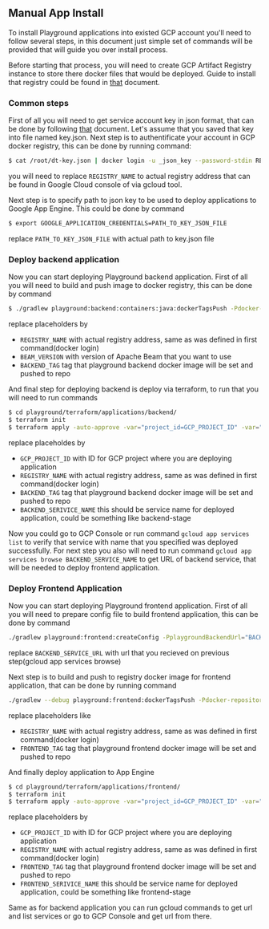 ## Manual App Install
To install Playground applications into existed GCP account you'll need to follow several steps, in this document just simple set of commands will be provided that will guide you over install process.

Before starting that process, you will need to create GCP Artifact Registry instance to store there docker files that would be deployed. Guide to install that registry could be found in [that](https://github.com/apache/beam/blob/master/playground/terraform/README.md) document.
### Common steps
First of all you will need to get service account key in json format, that can be done by following [that](https://cloud.google.com/iam/docs/creating-managing-service-account-keys) document. Let's assume that you saved that key into file named key.json.
Next step is to authentificate your account in GCP docker registry, this can be done by running command:
```bash
$ cat /root/dt-key.json | docker login -u _json_key --password-stdin REGISTRY_NAME
```
you will need to replace `REGISTRY_NAME` to actual registry address that can be found in Google Cloud console of via gcloud tool.

Next step is to specify path to json key to be used to deploy applications to Google App Engine. This could be done by command 
```bash
$ export GOOGLE_APPLICATION_CREDENTIALS=PATH_TO_KEY_JSON_FILE
```
replace `PATH_TO_KEY_JSON_FILE` with actual path to key.json file

### Deploy backend application

Now you can start deploying Playground backend application.
First of all you will need to build and push image to docker registry, this can be done by command
```bash
$ ./gradlew playground:backend:containers:java:dockerTagsPush -Pdocker-repository-root='REGISTRY_NAME' -Pbase-image='apache/beam_java8_sdk:BEAM_VERSION' -Pdocker-tag="BACKEND_TAG"
```
replace placeholders by 
* `REGISTRY_NAME` with actual registry address, same as was defined in first command(docker login)
* `BEAM_VERSION` with version of Apache Beam that you want to use
* `BACKEND_TAG` tag that playground backend docker image will be set and pushed to repo

And final step for deploying backend is deploy via terraform, to run that you will need to run commands

```bash
$ cd playground/terraform/applications/backend/
$ terraform init
$ terraform apply -auto-approve -var="project_id=GCP_PROJECT_ID" -var="docker_registry_address=REGISTRY_NAME" -var="docker_image_tag=BACKEND_TAG" -var="service_name=BACKEND_SERVICE_NAME"
```

replace placeholdes by
* `GCP_PROJECT_ID` with ID for GCP project where you are deploying application
* `REGISTRY_NAME` with actual registry address, same as was defined in first command(docker login)
* `BACKEND_TAG` tag that playground backend docker image will be set and pushed to repo
* `BACKEND_SERIVICE_NAME` this should be service name for deployed application, could be something like backend-stage

Now you could go to GCP Console or run command `gcloud app services list` to verify that service with name that you specified was deployed successfully.
For next step you also will need to run command `gcloud app services browse BACKEND_SERVICE_NAME` to get URL of backend service, that will be needed to deploy frontend application.

### Deploy Frontend Application

Now you can start deploying Playground frontend application.
First of all you will need to prepare config file to build frontend application, this can be done by command
```bash
./gradlew playground:frontend:createConfig -PplaygroundBackendUrl="BACKEND_SERVICE_URL"
```
replace `BACKEND_SERVICE_URL` with url that you recieved on previous step(gcloud app services browse)

Next step is to build and push to registry docker image for frontend application, that can be done by running command
```bash
./gradlew --debug playground:frontend:dockerTagsPush -Pdocker-repository-root='REGISTRY_NAME'  -Pdocker-tag="FRONTEND_TAG"
```
replace placeholders like
* `REGISTRY_NAME` with actual registry address, same as was defined in first command(docker login)
* `FRONTEND_TAG` tag that playground frontend docker image will be set and pushed to repo

And finally deploy application to App Engine
```bash
$ cd playground/terraform/applications/frontend/
$ terraform init
$ terraform apply -auto-approve -var="project_id=GCP_PROJECT_ID" -var="docker_registry_address=REGISTRY_NAME" -var="docker_image_tag=FRONTEND_TAG" -var="service_name=FRONTEND_SERVICE_NAME"
```
replace placeholders by
* `GCP_PROJECT_ID` with ID for GCP project where you are deploying application
* `REGISTRY_NAME` with actual registry address, same as was defined in first command(docker login)
* `FRONTEND_TAG` tag that playground frontend docker image will be set and pushed to repo
* `FRONTEND_SERIVICE_NAME` this should be service name for deployed application, could be something like frontend-stage

Same as for backend application you can run gcloud commands to get url and list services or go to GCP Console and get url from there.
